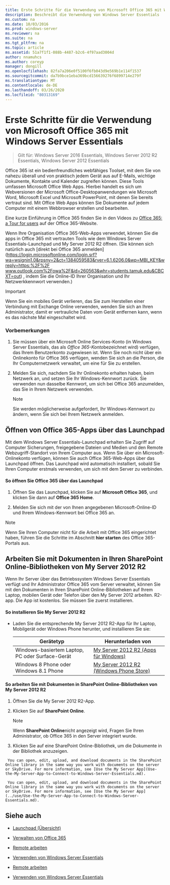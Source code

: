 ```yaml
---
title: Erste Schritte für die Verwendung von Microsoft Office 365 mit Windows Server Essentials
description: Beschreibt die Verwendung von Windows Server Essentials
ms.custom: na
ms.date: 10/03/2016
ms.prod: windows-server
ms.reviewer: na
ms.suite: na
ms.tgt_pltfrm: na
ms.topic: article
ms.assetid: 51a7f1f1-088b-4487-b2c6-4f97aad3004d
author: nnamuhcs
ms.author: coreyp
manager: dongill
ms.openlocfilehash: 82fa7a206e0f5100f6fb043d9e569b1e114f1537
ms.sourcegitcommit: da7b9bce1eba369bcd156639276f6899714e279f
ms.translationtype: MT
ms.contentlocale: de-DE
ms.lasthandoff: 03/26/2020
ms.locfileid: "80313169"
---
```

# <a name="quick-start-guide-to-using-microsoft-office-365-with-windows-server-essentials"></a>Erste Schritte für die Verwendung von Microsoft Office 365 mit Windows Server Essentials

>Gilt für: Windows Server 2016 Essentials, Windows Server 2012 R2 Essentials, Windows Server 2012 Essentials

 Office 365 ist ein bedienfreundliches webfähiges Toolset, mit dem Sie von nahezu überall und von praktisch jedem Gerät aus auf E-Mails, wichtige Dokumente, Kontakte und Kalender zugreifen können. Diese Tools umfassen Microsoft Office Web Apps. Hierbei handelt es sich um Webversionen der Microsoft Office-Desktopanwendungen wie Microsoft Word, Microsoft Excel und Microsoft PowerPoint, mit denen Sie bereits vertraut sind. Mit Office Web Apps können Sie Dokumente auf jedem Computer mit einem Webbrowser erstellen und bearbeiten.  

 Eine kurze Einführung in Office 365 finden Sie in den Videos zu [Office 365: a Tour for users](https://onlinehelp.microsoft.com/office365-smallbusinesses/hh534379.aspx) auf der Office 365-Website.  

 Wenn Ihre Organisation Office 365-Web-Apps verwendet, können Sie die apps in Office 365 mit vertrauten Tools wie dem Windows Server Essentials-Launchpad und My Server 2012 R2 öffnen. (Sie können sich natürlich auch [direkt bei Office 365 anmelden](https://login.microsoftonline.com/login.srf?wa=wsignin1.0&rpsnv=2&ct=1384059583&rver=6.1.6206.0&wp=MBI_KEY&wreply=https:%2F%2F www.outlook.com%2Fowa%2F&id=260563&whr=students.tamuk.edu&CBCXT=out) , indem Sie die Online-ID Ihrer Organisation und Ihr Netzwerkkennwort verwenden.)  

> [!IMPORTANT]
>  Wenn Sie ein mobiles Gerät verlieren, das Sie zum Herstellen einer Verbindung mit Exchange Online verwenden, wenden Sie sich an Ihren Administrator, damit er vertrauliche Daten vom Gerät entfernen kann, wenn es das nächste Mal eingeschaltet wird.  

### <a name="before-you-begin"></a>Vorbemerkungen  

1.  Sie müssen über ein Microsoft Online Services-Konto (in Windows Server Essentials, das als *Office 365-Konto*bezeichnet wird) verfügen, das Ihrem Benutzerkonto zugewiesen ist. Wenn Sie noch nicht über ein Onlinekonto für Office 365 verfügen, wenden Sie sich an die Person, die Ihr Computernetzwerk verwaltet, um eine für Sie zu erstellen.  

2.  Melden Sie sich, nachdem Sie Ihr Onlinekonto erhalten haben, beim Netzwerk an, und setzen Sie Ihr Windows-Kennwort zurück. Sie verwenden nun dasselbe Kennwort, um sich bei Office 365 anzumelden, das Sie in Ihrem Netzwerk verwenden.  

    > [!NOTE]
    >  Sie werden möglicherweise aufgefordert, Ihr Windows-Kennwort zu ändern, wenn Sie sich bei Ihrem Netzwerk anmelden.  

## <a name="open-office-365-apps-from-the-launchpad"></a>Öffnen von Office 365-Apps über das Launchpad  
 Mit dem Windows Server Essentials-Launchpad erhalten Sie Zugriff auf Computer Sicherungen, freigegebene Dateien und Medien und den Remote Webzugriff-Standort von Ihrem Computer aus. Wenn Sie über ein Microsoft-Onlinekonto verfügen, können Sie auch Office 365-Web-Apps über das Launchpad öffnen. Das Launchpad wird automatisch installiert, sobald Sie Ihren Computer erstmals verwenden, um sich mit dem Server zu verbinden.  

#### <a name="to-open-office-365-from-the-launchpad"></a>So öffnen Sie Office 365 über das Launchpad  

1.  Öffnen Sie das Launchpad, klicken Sie auf **Microsoft Office 365**, und klicken Sie dann auf **Office 365 Home**.  

2.  Melden Sie sich mit der von Ihnen angegebenen Microsoft-Online-ID und Ihrem Windows-Kennwort bei Office 365 an.  

> [!NOTE]
>  Wenn Sie Ihren Computer nicht für die Arbeit mit Office 365 eingerichtet haben, führen Sie die Schritte im Abschnitt **hier starten** des Office 365-Portals aus.  

## <a name="work-with-documents-in-your-sharepoint-online-libraries-from-my-server-2012-r2"></a>Arbeiten Sie mit Dokumenten in Ihren SharePoint Online-Bibliotheken von My Server 2012 R2  
 Wenn Ihr Server über das Betriebssystem Windows Server Essentials verfügt und Ihr Administrator Office 365 vom Server verwaltet, können Sie mit den Dokumenten in Ihren SharePoint Online-Bibliotheken auf Ihrem Laptop, mobilen Gerät oder Telefon über den My Server 2012 arbeiten. R2-app. Die App ist kostenlos. Sie müssen Sie zuerst installieren.  

#### <a name="to-install-my-server-2012-r2"></a>So installieren Sie My Server 2012 R2  

-   Laden Sie die entsprechende My Server 2012 R2-App für Ihr Laptop, Mobilgerät oder Windows Phone herunter, und installieren Sie sie:  

    |Gerätetyp|Herunterladen von|  
    |-----------------|-------------------|  
    |Windows-basiertem Laptop, PC oder Surface-Gerät|[My Server 2012 R2 (Apps für Windows)](https://apps.microsoft.com/windows/app/my-server-2012-r2/67e86695-bda3-4f32-96c4-2e20e56f1cf3)|  
    | Windows 8 Phone oder Windows 8.1 Phone|[My Server 2012 R2 (Windows Phone Store)](http://www.windowsphone.com/store/app/my-server-2012-r2/44f596b5-0477-4096-b96e-ddd6ef64ad6b)|  

#### <a name="to-work-with-documents-in-sharepoint-online-libraries-from-my-server-2012-r2"></a>So arbeiten Sie mit Dokumenten in SharePoint Online-Bibliotheken von My Server 2012 R2  

1.  Öffnen Sie die My Server 2012 R2-App.  

2.  Klicken Sie auf **SharePoint Online**.  

    > [!NOTE]
    >  Wenn **SharePoint Online**nicht angezeigt wird, Fragen Sie Ihren Administrator, ob Office 365 in den Server integriert wurde.  

3.  Klicken Sie auf eine SharePoint Online-Bibliothek, um die Dokumente in der Bibliothek anzuzeigen.  


~~~
 You can open, edit, upload, and download documents in the SharePoint Online library in the same way you work with documents on the server or SkyDrive. For more information, see [Use the My Server App](Use-the-My-Server-App-to-Connect-to-Windows-Server-Essentials.md).  

 You can open, edit, upload, and download documents in the SharePoint Online library in the same way you work with documents on the server or SkyDrive. For more information, see [Use the My Server App](../use/Use-the-My-Server-App-to-Connect-to-Windows-Server-Essentials.md).  
~~~


## <a name="see-also"></a>Siehe auch  

-   [Launchpad (Übersicht)](../manage/Overview-of-the-Launchpad-in-Windows-Server-Essentials.md)  

-   [Verwalten von Office 365](../manage/Manage-Office-365-in-Windows-Server-Essentials.md)  


-   [Remote arbeiten](Work-Remotely-in-Windows-Server-Essentials.md)  

-   [Verwenden von Windows Server Essentials](Use-Windows-Server-Essentials.md)

-   [Remote arbeiten](../use/Work-Remotely-in-Windows-Server-Essentials.md)  

-   [Verwenden von Windows Server Essentials](../use/Use-Windows-Server-Essentials.md)

